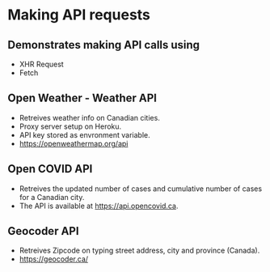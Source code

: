 # Making API requests 
## Demonstrates making API calls using
 - XHR Request
 - Fetch

## Open Weather - Weather API
 - Retreives weather info on Canadian cities.
 - Proxy server setup on Heroku.  
 - API key stored as envronment variable.
 - https://openweathermap.org/api

## Open COVID API
 - Retreives the updated number of cases and cumulative number of cases for a Canadian city. 
 - The API is available at https://api.opencovid.ca. 

## Geocoder API
 - Retreives Zipcode on typing street address, city and province (Canada).
 - https://geocoder.ca/

